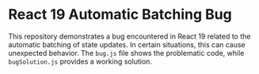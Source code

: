 # React 19 Automatic Batching Bug

This repository demonstrates a bug encountered in React 19 related to the automatic batching of state updates.  In certain situations, this can cause unexpected behavior. The `bug.js` file shows the problematic code, while `bugSolution.js` provides a working solution.